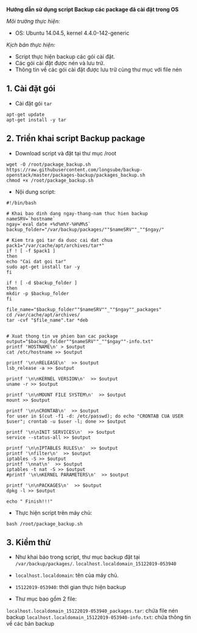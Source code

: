 **Hướng dẫn sử dụng script Backup các package đã cài đặt trong OS**

*Môi trường thực hiện:*
 - OS: Ubuntu 14.04.5, kernel 4.4.0-142-generic

 *Kịch bản thực hiện:* 
 - Script thực hiện backup các gói cài đặt.
 - Các gói cài đặt được nén và lưu trữ.
 - Thông tin về các gói cài đặt được lưu trữ cùng thư mục với file nén

## 1. Cài đặt gói
 - Cài đặt gói `tar`
```
apt-get update
apt-get install -y tar
```

## 2. Triển khai script Backup package
 - Download script và đặt tại thư mục /root
```
wget -O /root/package_backup.sh https://raw.githubusercontent.com/longsube/backup-openstack/master/packages-backup/packages_backup.sh
chmod +x /root/package_backup.sh
```

 - Nội dung script:
```
#!/bin/bash

# Khai bao dinh dang ngay-thang-nam thuc hien backup
nameSRV=`hostname`
ngay=`eval date +%d%m%Y-%H%M%S`
backup_folder="/var/backup/packages/""$nameSRV""_""$ngay/"

# Kiem tra goi tar da duoc cai dat chua
pack1="/var/cache/apt/archives/tar*"
if ! [ -f $pack1 ]
then
echo "Cai dat goi tar"
sudo apt-get install tar -y
fi

if ! [ -d $backup_folder ]
then
mkdir -p $backup_folder
fi

file_name="$backup_folder""$nameSRV""_""$ngay""_packages"
cd /var/cache/apt/archives/
tar -cvf "$file_name".tar *deb


# Xuat thong tin ve phien ban cac package
output="$backup_folder""$nameSRV""_""$ngay""-info.txt"
printf 'HOSTNAME\n' > $output
cat /etc/hostname >> $output

printf '\n\nRELEASE\n'  >> $output
lsb_release -a >> $output

printf '\n\nKERNEL VERSION\n'  >> $output
uname -r >> $output

printf '\n\nMOUNT FILE SYSTEM\n'  >> $output
mount >> $output

printf '\n\nCRONTAB\n'  >> $output
for user in $(cut -f1 -d: /etc/passwd); do echo "CRONTAB CUA USER $user"; crontab -u $user -l; done >> $output

printf '\n\nINIT SERVICES\n'  >> $output
service --status-all >> $output

printf '\n\nIPTABLES RULES\n'  >> $output
printf '\nfilter\n'  >> $output
iptables -S >> $output
printf '\nnat\n'  >> $output
iptables -t nat -S >> $output
#printf '\n\nKERNEL PARAMETERS\n'  >> $output

printf '\n\nPACKAGES\n'  >> $output
dpkg -l >> $output

echo " Finish!!!"
```

 - Thực hiện script trên máy chủ:
```
bash /root/package_backup.sh
```

## 3. Kiểm thử
 - Như khai báo trong script, thư mục backup đặt tại `/var/backup/packages/`. 
 `localhost.localdomain_15122019-053940`
  - `localhost.localdomain`: tên của máy chủ.
  - `15122019-053940`: thời gian thực hiện backup

 - Thư mục bao gồm 2 file:

`localhost.localdomain_15122019-053940_packages.tar`: chứa file nén backup
`localhost.localdomain_15122019-053940-info.txt`: chứa thông tin về các bản backup
